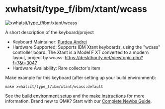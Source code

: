 # xwhatsit/type_f/ibm/xtant/wcass

![xwhatsit/type_f/ibm/xtant/wcass](https://i.imgur.com/UbgPFWm.jpg)

A short description of the keyboard/project

* Keyboard Maintainer: [Purdea Andrei](https://github.com/purdeaandrei)
* Hardware Supported: Supports IBM Xtant keyboards, using the "wcass" controller board.
  The Xtant is a Model F XT converted to a modern layout, project by wcass:
  https://deskthority.net/viewtopic.php?f=7&t=3047
* Hardware Availability: Rare collector's item

Make example for this keyboard (after setting up your build environment):

    make xwhatsit/type_f/ibm/xtant/wcass:default

See the [build environment setup](https://docs.qmk.fm/#/getting_started_build_tools) and the [make instructions](https://docs.qmk.fm/#/getting_started_make_guide) for more information. Brand new to QMK? Start with our [Complete Newbs Guide](https://docs.qmk.fm/#/newbs).
